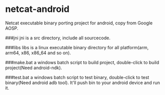 # netcat-android
Netcat executable binary porting project for android, copy from Google AOSP.

###jni
jni is a src directory, include all sourcecode.

###libs
libs is a linux executable binary directory for all platform(arm, arm64, x86, x86_64 and so on).


###make.bat
a windows batch script to build project, double-click to build project(Need android-ndk).

###test.bat
a windows batch script to test binary, double-click to test binary(Need android adb tool).
It'll push bin to your android device and run it.